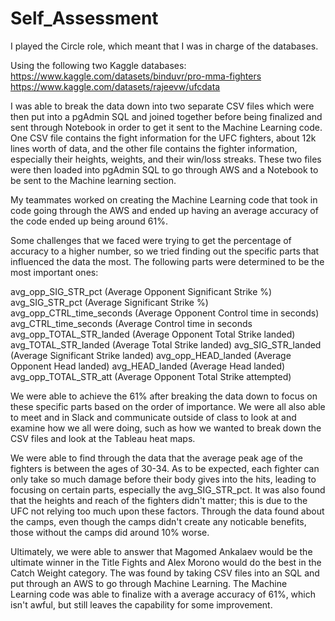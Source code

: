 # Self_Assessment

I played the Circle role, which meant that I was in charge of the databases.

Using the following two Kaggle databases: 
https://www.kaggle.com/datasets/binduvr/pro-mma-fighters 
https://www.kaggle.com/datasets/rajeevw/ufcdata

I was able to break the data down into two separate CSV files which were then put into a pgAdmin SQL and joined together before being finalized and sent through Notebook in order to get it sent to the Machine Learning code. One CSV file contains the fight information for the UFC fighters, about 12k lines worth of data, and the other file contains the fighter information, especially their heights, weights, and their win/loss streaks. These two files were then loaded into pgAdmin SQL to go through AWS and a Notebook to be sent to the Machine learning section.

My teammates worked on creating the Machine Learning code that took in code going through the AWS and ended up having an average accuracy of the code ended up being around 61%.

Some challenges that we faced were trying to get the percentage of accuracy to a higher number, so we tried finding out the specific parts that influenced the data the most. The following parts were determined to be the most important ones:

avg_opp_SIG_STR_pct (Average Opponent Significant Strike %)
avg_SIG_STR_pct (Average Significant Strike %)
avg_opp_CTRL_time_seconds (Average Opponent Control time in seconds)
avg_CTRL_time_seconds (Average Control time in seconds
avg_opp_TOTAL_STR_landed (Average Opponent Total Strike landed)
avg_TOTAL_STR_landed (Average Total Strike landed)
avg_SIG_STR_landed (Average Significant Strike landed)
avg_opp_HEAD_landed (Average Opponent Head landed)
avg_HEAD_landed (Average Head landed)
avg_opp_TOTAL_STR_att (Average Opponent Total Strike attempted)

We were able to achieve the 61% after breaking the data down to focus on these specific parts based on the order of importance.
We were all also able to meet and in Slack and communicate outside of class to look at and examine how we all were doing, such as how we wanted to break down the CSV files and look at the Tableau heat maps.

We were able to find through the data that the average peak age of the fighters is between the ages of 30-34. As to be expected, each fighter can only take so much damage before their body gives into the hits, leading to focusing on certain parts, especially the avg_SIG_STR_pct. It was also found that the heights and reach of the fighters didn't matter; this is due to the UFC not relying too much upon these factors. Through the data found about the camps, even though the camps didn't create any noticable benefits, those without the camps did around 10% worse.

Ultimately, we were able to answer that Magomed Ankalaev would be the ultimate winner in the Title Fights and Alex Morono would do the best in the Catch Weight category. The was found by taking CSV files into an SQL and put through an AWS to go through Machine Learning. The Machine Learning code was able to finalize with a average accuracy of 61%, which isn't awful, but still leaves the capability for some improvement.
